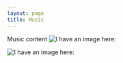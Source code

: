 ```yaml
---
layout: page
title: Music
---
```



Music content
![I have an image here: ](_site/assets/m_2.jpg)

<img src="_site/assets/m_2.jpg" alt="I have an image here: " />